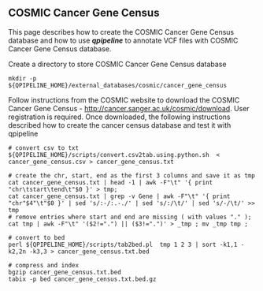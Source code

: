 
## COSMIC Cancer Gene Census

This page describes how to create the COSMIC Cancer Gene Census database and how to use **_qpipeline_** to annotate VCF files with COSMIC Cancer Gene Census database.


Create a directory to store COSMIC Cancer Gene Census database
```
mkdir -p ${QPIPELINE_HOME}/external_databases/cosmic/cancer_gene_census
```
Follow instructions from the COSMIC website to download the COSMIC Cancer Gene Census - http://cancer.sanger.ac.uk/cosmic/download. User registration is required. 
Once downloaded, the following instructions described how to create the cancer census database and test it with qpipeline

```
# convert csv to txt 
${QPIPELINE_HOME}/scripts/convert.csv2tab.using.python.sh  < cancer_gene_census.csv > cancer_gene_census.txt

# create the chr, start, end as the first 3 columns and save it as tmp 
cat cancer_gene_census.txt | head -1 | awk -F"\t" '{ print "chr\tstart\tend\t"$0 }' > tmp;
cat cancer_gene_census.txt | grep -v Gene | awk -F"\t" '{ print "chr"$4"\t"$0 }' | sed 's/:-/:.-./' | sed 's/:/\t/' | sed 's/-/\t/' >> tmp
# remove entries where start and end are missing ( with values "." );
cat tmp | awk -F"\t" '($2!=".") || ($3!=".")' > _tmp ; mv _tmp tmp ;

# convert to bed 
perl ${QPIPELINE_HOME}/scripts/tab2bed.pl  tmp 1 2 3 | sort -k1,1 -k2,2n -k3,3 > cancer_gene_census.txt.bed

# compress and index 
bgzip cancer_gene_census.txt.bed
tabix -p bed cancer_gene_census.txt.bed.gz
```
